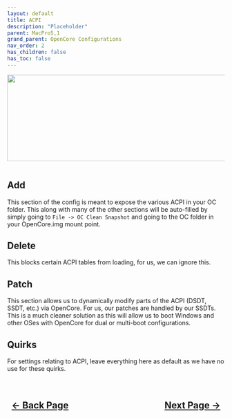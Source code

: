 ```yaml
---
layout: default
title: ACPI
description: "Placeholder"
parent: MacPro5,1
grand_parent: OpenCore Configurations
nav_order: 2
has_children: false
has_toc: false
---
```


<style>
  .navigation-container {
    display: flex;
    justify-content: space-between;
    align-items: center;
    width: 100%;
  }
  
  .nav-button {
    margin: 10px;
  }
  
</style>

<p align="center">
  <img width="650" height="200" src="../../../../assets/Headers/Header-ACPI.png">
</p>

<a href=""><img src="../../../../assets/OpenCore/OpenCoreACPIAdd.png" alt=""></a>

## Add

This section of the config is meant to expose the various ACPI in your OC folder. This along with many of the other sections will be auto-filled by simply going to ``File -> OC Clean Snapshot`` and going to the OC folder in your OpenCore.img mount point.

## Delete

This blocks certain ACPI tables from loading, for us, we can ignore this.

## Patch

This section allows us to dynamically modify parts of the ACPI (DSDT, SSDT, etc.) via OpenCore. For us, our patches are handled by our SSDTs. This is a much cleaner solution as this will allow us to boot Windows and other OSes with OpenCore for dual or multi-boot configurations.

## Quirks

For settings relating to ACPI, leave everything here as default as we have no use for these quirks.

<h2 align="center">
  <br>
  <div class="navigation-container">
    <a class="nav-button" href="../00-Introduction">&larr; Back Page</a>
    <a class="nav-button" href="../02-Booter">Next Page &rarr;</a>
  </div>
  <br>
</h2>
